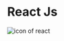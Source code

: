 # React Js
![icon of react](https://res.cloudinary.com/practicaldev/image/fetch/s--G5AWXQ2H--/c_limit%2Cf_auto%2Cfl_progressive%2Cq_auto%2Cw_800/https://dev-to-uploads.s3.amazonaws.com/i/v4y43jjfj7u5r8to8qdu.png)
